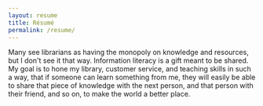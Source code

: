 ```yaml
---
layout: resume
title: Résumé
permalink: /resume/
---
```


Many see librarians as having the monopoly on knowledge and resources, but I don't see it that way. Information literacy is a gift meant to be shared. My goal is to hone my library, customer service, and teaching skills in such a way, that if someone can learn something from me, they will easily be able to share that piece of knowledge with the next person, and that person with their friend, and so on, to make the world a better place.
